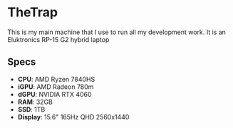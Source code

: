 # TheTrap

This is my main machine that I use to run all my development work. It is an Eluktronics RP-15 G2 hybrid laptop

## Specs

- **CPU**: AMD Ryzen 7840HS
- **iGPU**: AMD Radeon 780m
- **dGPU**: NVIDIA RTX 4060
- **RAM**: 32GB
- **SSD**: 1TB
- **Display**: 15.6" 165Hz QHD 2560x1440
